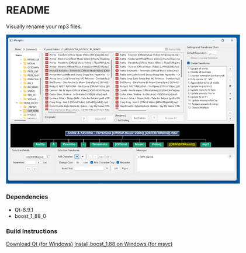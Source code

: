 # README #

Visually rename your mp3 files. 

<img src="assets/MemphisNow.png" alt="Memphis Now (C++)" style="max-width: 640px;">

### Dependencies ###

* Qt-6.9.1
* boost_1_88_0

### Build Instructions ###

[Download Qt (for Windows)](https://www.qt.io/download-qt-installer-oss)
[Install boost_1.88 on Windows (for msvc)](https://www.realityframeworks.com/install-boost-on-windows-for-msvc-gcc/)
